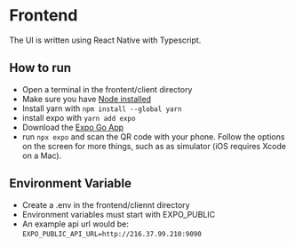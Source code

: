 # Frontend
The UI is written using React Native with Typescript.

## How to run
* Open a terminal in the frontent/client directory
* Make sure you have [Node installed](https://nodejs.org/en/download)
* Install yarn with `npm install --global yarn`
* install expo with `yarn add expo`
* Download the [Expo Go App](https://apps.apple.com/app/id982107779)
* run `npx expo` and scan the QR code with your phone. Follow the options on the screen for more things, such as as simulator (iOS requires Xcode on a Mac).

## Environment Variable
* Create a .env in the frontend/cliennt directory
* Environment variables must start with EXPO_PUBLIC
* An example api url would be: `EXPO_PUBLIC_API_URL=http://216.37.99.210:9090`

